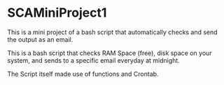 # SCAMiniProject1
This is a mini project of a bash script that automatically checks and send the output as an email.

This is a bash script that checks RAM Space (free), disk space on your system, and sends to a specific email everyday at midnight.

The Script itself made use of functions and Crontab. 

